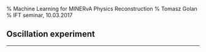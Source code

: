 % Machine Learning for MINERvA Physics Reconstruction
% Tomasz Golan
% IFT seminar, 10.03.2017


## Oscillation experiment

---

<svg id="nu_osc_exp" width="900" height="600"></svg>
<script src="../js/nu_osc_exp.js"></script>
